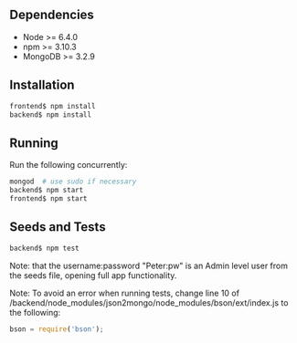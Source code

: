## Dependencies

* Node >= 6.4.0
* npm >= 3.10.3
* MongoDB >= 3.2.9

## Installation

```sh
frontend$ npm install
backend$ npm install
```

## Running

Run the following concurrently:

```sh
mongod  # use sudo if necessary
backend$ npm start
frontend$ npm start
```

## Seeds and Tests

```sh
backend$ npm test
```

Note: that the username:password "Peter:pw" is an Admin level user from the seeds file, opening full app functionality.

Note: To avoid an error when running tests, change line 10 of /backend/node_modules/json2mongo/node_modules/bson/ext/index.js to the following:

```js
bson = require('bson');
```
 
